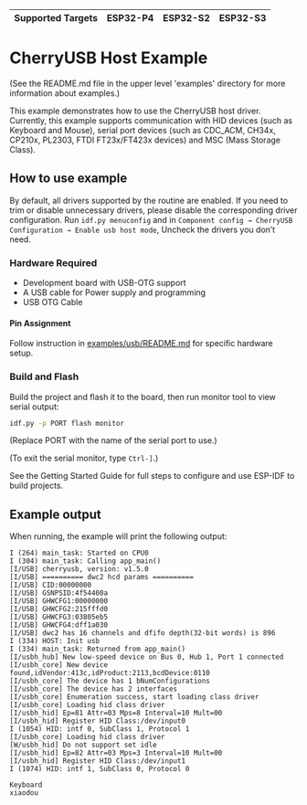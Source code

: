 | Supported Targets | ESP32-P4 | ESP32-S2 | ESP32-S3 |
| ----------------- | -------- | -------- | -------- |

# CherryUSB Host Example

(See the README.md file in the upper level 'examples' directory for more information about examples.)

This example demonstrates how to use the CherryUSB host driver. Currently, this example supports communication with HID devices (such as Keyboard and Mouse), serial port devices (such as CDC_ACM, CH34x, CP210x, PL2303, FTDI FT23x/FT423x devices) and MSC (Mass Storage Class).

## How to use example

By default, all drivers supported by the routine are enabled. If you need to trim or disable unnecessary drivers, please disable the corresponding driver configuration.
Run `idf.py menuconfig` and in `Component config → CherryUSB Configuration → Enable usb host mode`, Uncheck the drivers you don’t need.

### Hardware Required
* Development board with USB-OTG support
* A USB cable for Power supply and programming
* USB OTG Cable

#### Pin Assignment

Follow instruction in [examples/usb/README.md](../../../README.md) for specific hardware setup.

### Build and Flash

Build the project and flash it to the board, then run monitor tool to view serial output:

```bash
idf.py -p PORT flash monitor
```

(Replace PORT with the name of the serial port to use.)

(To exit the serial monitor, type ``Ctrl-]``.)

See the Getting Started Guide for full steps to configure and use ESP-IDF to build projects.

## Example output

When running, the example will print the following output:

```
I (264) main_task: Started on CPU0
I (304) main_task: Calling app_main()
[I/USB] cherryusb, version: v1.5.0
[I/USB] ========== dwc2 hcd params ==========
[I/USB] CID:00000000
[I/USB] GSNPSID:4f54400a
[I/USB] GHWCFG1:00000000
[I/USB] GHWCFG2:215fffd0
[I/USB] GHWCFG3:03805eb5
[I/USB] GHWCFG4:dff1a030
[I/USB] dwc2 has 16 channels and dfifo depth(32-bit words) is 896
I (334) HOST: Init usb
I (334) main_task: Returned from app_main()
[I/usbh_hub] New low-speed device on Bus 0, Hub 1, Port 1 connected
[I/usbh_core] New device found,idVendor:413c,idProduct:2113,bcdDevice:0110
[I/usbh_core] The device has 1 bNumConfigurations
[I/usbh_core] The device has 2 interfaces
[I/usbh_core] Enumeration success, start loading class driver
[I/usbh_core] Loading hid class driver
[I/usbh_hid] Ep=81 Attr=03 Mps=8 Interval=10 Mult=00
[I/usbh_hid] Register HID Class:/dev/input0
I (1054) HID: intf 0, SubClass 1, Protocol 1
[I/usbh_core] Loading hid class driver
[W/usbh_hid] Do not support set idle
[I/usbh_hid] Ep=82 Attr=03 Mps=3 Interval=10 Mult=00
[I/usbh_hid] Register HID Class:/dev/input1
I (1074) HID: intf 1, SubClass 0, Protocol 0

Keyboard
xiaodou
```
